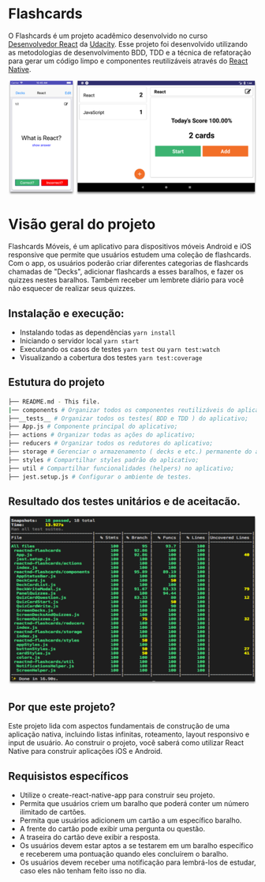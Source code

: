 # Flashcards
O Flashcards é um projeto acadêmico desenvolvido no curso [Desenvolvedor React](https://br.udacity.com/course/react-nanodegree--nd019/) 
da [Udacity](https://br.udacity.com/). Esse projeto foi desenvolvido utilizando as metodologias de desenvolvimento BDD, TDD e a técnica de refatoração para gerar um código limpo e componentes reutilizáveis através do [React Native](https://facebook.github.io/react-native/).  
<p align="center">
  <img src="https://raw.githubusercontent.com/brolam/reactnd-flashcards/master/docs/screen-phone-and-tablet.png" />
</p>  

# Visão geral do projeto
Flashcards Móveis, é um aplicativo para dispositivos móveis Android e iOS responsive que permite que usuários estudem uma coleção de flashcards. Com o app, os usuários poderão criar diferentes categorias de flashcards chamadas de "Decks", adicionar flashcards a esses baralhos, e fazer os quizzes nestes baralhos. Também receber um lembrete diário para você não esquecer de realizar seus quizzes.

## Instalação e execução:
* Instalando todas as dependências `yarn install`
* Iniciando o servidor local `yarn start`
* Executando os casos de testes `yarn test` ou `yarn test:watch`
* Visualizando a cobertura dos testes `yarn test:coverage`

## Estutura do projeto
```bash
├── README.md - This file.
|── components # Organizar todos os componentes reutilizáveis do aplicativo;
├──__tests__ # Organizar todos os testes( BDD e TDD ) do aplicativo;
├── App.js # Componente principal do aplicativo;
├── actions # Organizar todas as ações do aplicativo;
├── reducers # Organizar todos os redutores do aplicativo;
├── storage # Gerenciar o armazenamento ( decks e etc.) permanente do aplicativo;
├── styles # Compartilhar styles padrão do aplicativo;
├── util # Compartilhar funcionalidades (helpers) no aplicativo;
├── jest.setup.js # Configurar o ambiente de testes.
```

## Resultado dos testes unitários e de aceitacão.
<p align="center">
  <img src="https://raw.githubusercontent.com/brolam/reactnd-flashcards/master/docs/coverage-test.png" />
</p>  

## Por que este projeto?
Este projeto lida com aspectos fundamentais de construção de uma aplicação nativa, incluindo listas infinitas, roteamento, layout responsivo e input de usuário. Ao construir o projeto, você saberá como utilizar React Native para construir aplicações iOS e Android.

## Requisistos específicos
- Utilize o create-react-native-app para construir seu projeto.
- Permita que usuários criem um baralho que poderá conter um número ilimitado de cartões.
- Permita que usuários adicionem um cartão a um específico baralho.
- A frente do cartão pode exibir uma pergunta ou questão.
- A traseira do cartão deve exibir a resposta.
- Os usuários devem estar aptos a se testarem em um baralho específico e receberem uma pontuação quando eles concluírem o baralho.
- Os usuários devem receber uma notificação para lembrá-los de estudar, caso eles não tenham feito isso no dia.